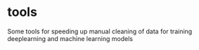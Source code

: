 # tools
Some tools for speeding up manual cleaning of data for training deeplearning and machine learning models
